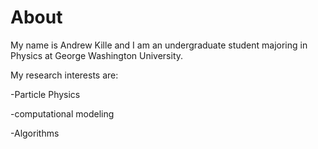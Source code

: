 # About
My name is Andrew Kille and I am an undergraduate student majoring in Physics at George Washington University. 

My research interests are:

-Particle Physics

-computational modeling

-Algorithms
<!---
killeandrew/killeandrew is a ✨ special ✨ repository because its `README.md` (this file) appears on your GitHub profile.
You can click the Preview link to take a look at your changes.
--->
